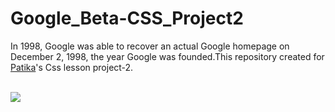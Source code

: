 # Google_Beta-CSS_Project2
In 1998, Google was able to recover an actual Google homepage on December 2, 1998, the year Google was founded.This repository created for
<a href="https://www.patika.dev/tr>">Patika</a>'s Css lesson project-2.

<br>
<img src="https://github.com/furkancnkr/Google_Beta-CSS_Project2/blob/main/Google-Beta/img/Google%20Beta_proje2.png?raw=true" />
<br>

